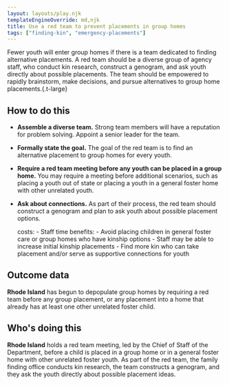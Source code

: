 ```yaml
---
layout: layouts/play.njk
templateEngineOverride: md,njk
title: Use a red team to prevent placements in group homes
tags: ["finding-kin", "emergency-placements"]
---
```


Fewer youth will enter group homes if there is a team dedicated to finding alternative placements. A red team should be a diverse group of agency staff, who conduct kin research, construct a genogram, and ask youth directly about possible placements. The team should be empowered to rapidly brainstorm, make decisions, and pursue alternatives to group home placements.{.t-large}

## How to do this

* **Assemble a diverse team.** Strong team members will have a reputation for problem solving. Appoint a senior leader for the team.

* **Formally state the goal.** The goal of the red team is to find an alternative placement to group homes for every youth.

* **Require a red team meeting before any youth can be placed in a group home.** You may require a meeting before additional scenarios, such as placing a youth out of state or placing a youth in a general foster home with other unrelated youth.

* **Ask about connections.** As part of their process, the red team should construct a genogram and plan to ask youth about possible placement options.

    costs:
      - Staff time
    benefits:
      - Avoid placing children in general foster care or group homes who have
        kinship options
      - Staff may be able to increase initial kinship placements
      - Find more kin who can take placement and/or serve as supportive
        connections for youth

## Outcome data

**Rhode Island** has begun to depopulate group homes by requiring a red team before any group placement, or any placement into a home that already has at least one other unrelated foster child.

## Who's doing this

**Rhode Island** holds a red team meeting, led by the Chief of Staff of the Department, before a child is placed in a group home or in a general foster home with other unrelated foster youth. As part of the red team, the family finding office conducts kin research, the team constructs a genogram, and they ask the youth directly about possible placement ideas.